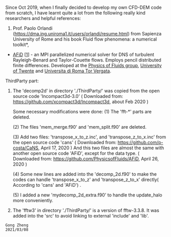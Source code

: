 Since Oct 2019, when I finally decided to develop my own CFD-DEM code from scratch, I have learnt quite a lot from the following really kind researchers and helpful references:
  1. Prof. Paolo Orlandi (https://dma.ing.uniroma1.it/users/orlandi/resume.html) from Sapienza University of Rome and his book Fluid flow phenomena: a numerical toolkit*,

* [AFiD](https://github.com/PhysicsofFluids/AFiD) [[1](#afid)] - an MPI parallelized numerical solver for DNS of turbulent Rayleigh-Benard and Taylor-Couette flows. Employs pencil distributed finite differences. Developed at the [Physics of Fluids group](https://pof.tnw.utwente.nl/), [University of Twente](https://www.utwente.nl/) and [Universita di Roma Tor Vergata](https://web.uniroma2.it/). 


ThirdParty part:

  1. The 'decomp2d' in directory './ThirdParty/' was copied from the open source code 'Incompact3d-3.0'
            ( Downloaded from: https://github.com/xcompact3d/Incompact3d, about Feb 2020 )

     Some necessary modifications were done:
        (1) The 'fft-*' parts are deleted.

        (2) The files 'mem_merge.f90' and 'mem_split.f90' are deleted.

        (3) Add two files:  'transpose_x_to_z.inc', and 'transpose_z_to_x.inc' from the open source code 'cans'
            ( Downloaded from: https://github.com/p-costa/CaNS,  April 17, 2020 )
            And this two files are almost the same with another open source code 'AFiD', except for the data type.
            ( Downloaded from: https://github.com/PhysicsofFluids/AFiD, April 26, 2020 )

        (4) Some new lines are added into the 'decomp_2d.f90' to make the codes can handle 'transpose_x_to_z' and 'transpose_z_to_x' directly( According to 'cans' and 'AFiD') . 

        (5) I added a new 'mydecomp_2d_extra.f90' to handle the update_halo more conveniently.


  2. The 'fftw3' in directory './ThirdParty/' is a version of fftw-3.3.8. It was added into the 'src' to avoid linking to external 'include' and 'lib'.        
   

    Gong Zheng
    2021/03/08
